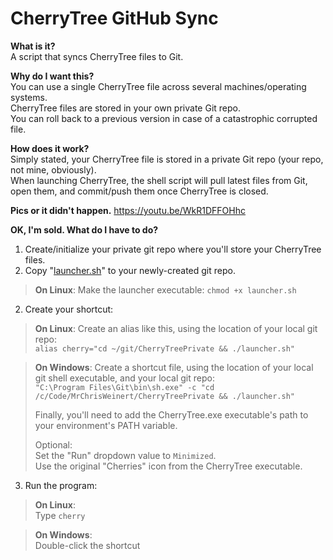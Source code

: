 # CherryTree GitHub Sync

**What is it?**  
A script that syncs CherryTree files to Git.

**Why do I want this?**  
You can use a single CherryTree file across several machines/operating systems.  
CherryTree files are stored in your own private Git repo.  
You can roll back to a previous version in case of a catastrophic corrupted file.  

**How does it work?**  
Simply stated, your CherryTree file is stored in a private Git repo (your repo, not mine, obviously).  
When launching CherryTree, the shell script will pull latest files from Git, open them, and commit/push them once CherryTree is closed.

**Pics or it didn't happen.**
https://youtu.be/WkR1DFFOHhc

**OK, I'm sold. What do I have to do?**
1) Create/initialize your private git repo where you'll store your CherryTree files.
2) Copy "[launcher.sh](https://raw.githubusercontent.com/MrChrisWeinert/CherryTreeGitSync/master/launcher.sh)" to your newly-created git repo.

>**On Linux**:
>Make the launcher executable: `chmod +x launcher.sh`
2) Create your shortcut:
>**On Linux**:
>Create an alias like this, using the location of your local git repo:  
>`alias cherry="cd ~/git/CherryTreePrivate && ./launcher.sh"`

>**On Windows**:
>Create a shortcut file, using the location of your local git shell executable, and your local git repo:  
>`"C:\Program Files\Git\bin\sh.exe" -c "cd /c/Code/MrChrisWeinert/CherryTreePrivate && ./launcher.sh"`
>
>Finally, you'll need to add the CherryTree.exe executable's path to your environment's PATH variable.
>
>Optional:  
>Set the "Run" dropdown value to `Minimized`.  
>Use the original "Cherries" icon from the CherryTree executable. 

3) Run the program:
>**On Linux**:  
>Type `cherry`

> **On Windows**:  
>Double-click the shortcut
